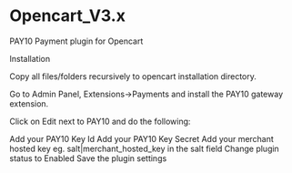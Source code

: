 # Opencart_V3.x

PAY10 Payment plugin for Opencart


Installation

Copy all files/folders recursively to opencart installation directory.

Go to Admin Panel, Extensions->Payments and install the PAY10 gateway extension.

Click on Edit next to PAY10 and do the following:

Add your PAY10 Key Id
Add your PAY10 Key Secret
Add your merchant hosted key
eg. salt|merchant_hosted_key in the salt field
Change plugin status to Enabled
Save the plugin settings
